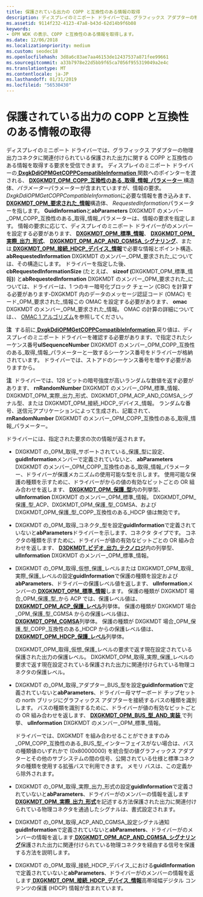 ```yaml
---
title: 保護されている出力の COPP と互換性のある情報の取得
description: ディスプレイのミニポート ドライバーでは、グラフィックス アダプターの物理出力コネクタに関連付けられている保護された出力に関する COPP と互換性のある情報を取得する要求を受信できます。
ms.assetid: 9114f232-4123-47a8-b43d-62d14b9f6b08
keywords:
- OPM WDK の表示、COPP と互換性のある情報を取得します。
ms.date: 12/06/2018
ms.localizationpriority: medium
ms.custom: seodec18
ms.openlocfilehash: 3d8a6c83ae7aa46153de12437537a871fee99661
ms.sourcegitcommit: a33b7978e22d5bb9f65ca7056f955319049a2e4c
ms.translationtype: MT
ms.contentlocale: ja-JP
ms.lasthandoff: 01/31/2019
ms.locfileid: "56530430"
---
```

# <a name="retrieving-copp-compatible-information-on-protected-output"></a>保護されている出力の COPP と互換性のある情報の取得


ディスプレイのミニポート ドライバーでは、グラフィックス アダプターの物理出力コネクタに関連付けられている保護された出力に関する COPP と互換性のある情報を取得する要求を受信できます。 ディスプレイのミニポート ドライバーの[ **DxgkDdiOPMGetCOPPCompatibleInformation** ](https://msdn.microsoft.com/library/windows/hardware/ff559720)関数へのポインターを渡される、 [ **DXGKMDT\_OPM\_COPP\_互換性のある\_取得\_情報\_パラメーター** ](https://msdn.microsoft.com/library/windows/hardware/ff560859)構造体、*パラメーター*パラメーターが含まれていますが、情報の要求。 *DxgkDdiOPMGetCOPPCompatibleInformation*に必要な情報を書き込みます、 [ **DXGKMDT\_OPM\_要求された\_情報**](https://msdn.microsoft.com/library/windows/hardware/ff560910)構造体、 *RequestedInformation*パラメーターを指します。 **GuidInformation**と**abParameters** DXGKMDT のメンバー\_OPM\_COPP\_互換性のある\_取得\_情報\_パラメーターは、情報の要求を指定します。 情報の要求に応じて、ディスプレイのミニポート ドライバーがのメンバーを設定する必要があります、 [ **DXGKMDT\_OPM\_標準\_情報**](https://msdn.microsoft.com/library/windows/hardware/ff560925)、 [**DXGKMDT\_OPM\_実際\_出力\_形式**](https://msdn.microsoft.com/library/windows/hardware/ff560840)、 [ **DXGKMDT\_OPM\_ACP\_AND\_CGMSA\_シグナリング**](https://msdn.microsoft.com/library/windows/hardware/ff560830)、または[ **DXGKMDT\_OPM\_接続\_HDCP\_デバイス\_情報**](https://msdn.microsoft.com/library/windows/hardware/ff560854)で必要な情報とポイント構造、 **abRequestedInformation** DXGKMDT のメンバー\_OPM\_要求された\_については、その構造にします。 ドライバーを指定した後、 **cbRequestedInformationSize** (たとえば、 <strong>sizeof (</strong>DXGKMDT\_OPM\_標準\_情報<strong>)</strong>) と**abRequestedInformation** DXGKMDT のメンバー\_OPM\_要求された\_については、ドライバーは、1 つのキー暗号化ブロック チェーン (CBC) を計算する必要があります-DXGKMDT 内のデータのメッセージ認証コード (OMAC) モード\_OPM\_要求された\_情報この OMAC を設定する必要があります、 **omac** DXGKMDT のメンバー\_OPM\_要求された\_情報。 OMAC の計算の詳細については、、 [OMAC 1 アルゴリズム](https://go.microsoft.com/fwlink/p/?linkid=70417)を参照してください。

**注**  する前に[ **DxgkDdiOPMGetCOPPCompatibleInformation** ](https://msdn.microsoft.com/library/windows/hardware/ff559720)戻り値は、ディスプレイのミニポート ドライバーを確認する必要があります、で指定されたシーケンス番号**ulSequenceNumber** DXGKMDT のメンバー\_OPM\_COPP\_互換性のある\_取得\_情報\_パラメーターと一致するシーケンス番号をドライバーが格納されています。 ドライバーでは、ストアドのシーケンス番号を増やす必要がありますから。

 

**注**  ドライバーでは、128 ビットの暗号強度が高いランダムな数値を返す必要があります、 **rnRandomNumber** DXGKMDT のメンバー\_OPM\_標準\_情報、DXGKMDT\_OPM\_実際\_出力\_形式、DXGKMDT\_OPM\_ACP\_AND\_CGMSA\_シグナル型、または DXGKMDT\_OPM\_接続\_HDCP\_デバイス\_情報。 ランダムな番号、送信元アプリケーションによって生成され、記載されて、 **rnRandomNumber** DXGKMDT のメンバー\_OPM\_COPP\_互換性のある\_取得\_情報\_パラメーター。

 

ドライバーには、指定された要求の次の情報が返されます。

-   DXGKMDT の\_OPM\_取得\_サポートされている\_保護\_型に設定、 **guidInformation**メンバーで定義されていないと、 **abParameters** DXGKMDT のメンバー\_OPM\_COPP\_互換性のある\_取得\_情報\_パラメーター、ドライバーが保護メカニズムの使用可能な型を示します。 使用可能な保護の種類を示すために、ドライバーがからの値の有効なビットごとの OR 組み合わせを返します、 [ **DXGKMDT\_OPM\_保護\_型**](https://msdn.microsoft.com/library/windows/hardware/ff560898)内の列挙型、 **ulInformation** DXGKMDT のメンバー\_OPM\_標準\_情報。 DXGKMDT\_OPM\_保護\_型\_ACP、DXGKMDT\_OPM\_保護\_型\_CGMSA、および DXGKMDT\_OPM\_保護\_型\_COPP\_互換性のある\_HDCP 値は無効です。

-   DXGKMDT の\_OPM\_取得\_コネクタ\_型を設定**guidInformation**で定義されていないと**abParameters**ドライバーを示します、コネクタ タイプです。 コネクタの種類を示すために、ドライバーが値の有効なビットごとの OR 組み合わせを返します、 [ **D3DKMDT\_ビデオ\_出力\_テクノロジ**](https://msdn.microsoft.com/library/windows/hardware/ff546605)内の列挙型、 **ulInformation** DXGKMDT のメンバー\_OPM\_標準\_情報。

-   DXGKMDT の\_OPM\_取得\_仮想\_保護\_レベルまたは DXGKMDT\_OPM\_取得\_実際\_保護\_レベルの設定**guidInformation**で保護の種類を設定および**abParameters**、ドライバーの保護レベル値を返します、 **ulInformation**メンバーの[ **DXGKMDT\_OPM\_標準\_情報**](https://msdn.microsoft.com/library/windows/hardware/ff560925)します。 保護の種類が DXGKMDT 場合\_OPM\_保護\_型\_から ACP では、保護レベル値は、 [ **DXGKMDT\_OPM\_ACP\_保護\_レベル**](https://msdn.microsoft.com/library/windows/hardware/ff560834)列挙体。 保護の種類が DXGKMDT 場合\_OPM\_保護\_型\_CGMSA からの保護レベル値は、 [ **DXGKMDT\_OPM\_CGMSA**](https://msdn.microsoft.com/library/windows/hardware/ff560846)列挙体。 保護の種類が DXGKMDT 場合\_OPM\_保護\_型\_COPP\_互換性のある\_HDCP からの保護レベル値は、 [ **DXGKMDT\_OPM\_HDCP\_保護\_レベル**](https://msdn.microsoft.com/library/windows/hardware/ff560878)列挙体。

    DXGKMDT\_OPM\_取得\_仮想\_保護\_レベルの要求で返す現在設定されている保護された出力の保護レベル。 DXGKMDT\_OPM\_取得\_実際\_保護\_レベルの要求で返す現在設定されている保護された出力に関連付けられている物理コネクタの保護レベル。

-   DXGKMDT の\_OPM\_取得\_アダプター\_BUS\_型を設定**guidInformation**で定義されていないと**abParameters**、ドライバー母マザーボード チップセットの north ブリッジにグラフィックス アダプターを接続するバスの種類を識別します。 バスの種類を識別するために、ドライバーが値の有効なビットごとの OR 組み合わせを返します、 [ **DXGKMDT\_OPM\_BUS\_型\_AND\_実装** ](https://msdn.microsoft.com/library/windows/hardware/ff560841)で列挙、 **ulInformation** DXGKMDT のメンバー\_OPM\_標準\_情報。

    ドライバーでは、DXGKMDT を組み合わせることができますのみ\_OPM\_COPP\_互換性のある\_BUS\_型\_インターフェイスがない場合は、バスの種類値のいずれかで (0x80000000) を統合型の値グラフィックス アダプターとその他のサブシステムの間の信号、公開されている仕様と標準コネクタの種類を使用する拡張バスで利用できます。 メモリ バスは、この定義から除外されます。

-   DXGKMDT の\_OPM\_取得\_実際\_出力\_形式の設定**guidInformation**で定義されていないと**abParameters**、ドライバーがのメンバーの情報を返します[ **DXGKMDT\_OPM\_実際\_出力\_形式**](https://msdn.microsoft.com/library/windows/hardware/ff560840)を記述する方法保護された出力に関連付けられている物理コネクタを通過したシグナルは、書式設定されます。

-   DXGKMDT の\_OPM\_取得\_ACP\_AND\_CGMSA\_設定シグナル通知**guidInformation**で定義されていないと**abParameters**、ドライバーがのメンバーの情報を返します[ **DXGKMDT\_OPM\_ACP\_AND\_CGMSA\_シグナリング**](https://msdn.microsoft.com/library/windows/hardware/ff560830)保護された出力に関連付けられている物理コネクタを経由する信号を保護する方法を説明します。

-   DXGKMDT の\_OPM\_取得\_接続\_HDCP\_デバイス\_における**guidInformation**で定義されていないと**abParameters**、ドライバーがのメンバーの情報を返します[ **DXGKMDT\_OPM\_接続\_HDCP\_デバイス\_情報**](https://msdn.microsoft.com/library/windows/hardware/ff560854)高帯域幅デジタル コンテンツの保護 (HDCP) 情報が含まれています。

 

 





